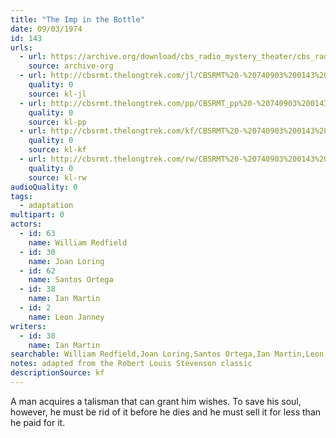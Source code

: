 ```yaml
---
title: "The Imp in the Bottle"
date: 09/03/1974
id: 143
urls: 
  - url: https://archive.org/download/cbs_radio_mystery_theater/cbs_radio_mystery_theater-0101-0150.zip/cbs_radio_mystery_theater-0101-0150%2Fcbsrmt_0143_the_imp_in_the_bottle.mp3
    source: archive-org
  - url: http://cbsrmt.thelongtrek.com/jl/CBSRMT%20-%20740903%200143%20The%20Imp%20In%20The%20Bottle_jl.mp3
    quality: 0
    source: kl-jl
  - url: http://cbsrmt.thelongtrek.com/pp/CBSRMT_pp%20-%20740903%200143%20The%20Imp%20in%20the%20Bottle.mp3
    quality: 0
    source: kl-pp
  - url: http://cbsrmt.thelongtrek.com/kf/CBSRMT%20-%20740903%200143%20The%20Imp%20In%20The%20Bottle_kf.mp3
    quality: 0
    source: kl-kf
  - url: http://cbsrmt.thelongtrek.com/rw/CBSRMT%20-%20740903%200143%20128-44%20The%20Imp%20in%20the%20Bottle_rw.mp3
    quality: 0
    source: kl-rw
audioQuality: 0
tags: 
  - adaptation
multipart: 0
actors:  
  - id: 63
    name: William Redfield  
  - id: 30
    name: Joan Loring  
  - id: 62
    name: Santos Ortega  
  - id: 38
    name: Ian Martin  
  - id: 2
    name: Leon Janney
writers:  
  - id: 38
    name: Ian Martin
searchable: William Redfield,Joan Loring,Santos Ortega,Ian Martin,Leon Janney Ian Martin
notes: adapted from the Robert Louis Stevenson classic
descriptionSource: kf
---
```

A man acquires a talisman that can grant him wishes. To save his soul, however, he must be rid of it before he dies and he must sell it for less than he paid for it.